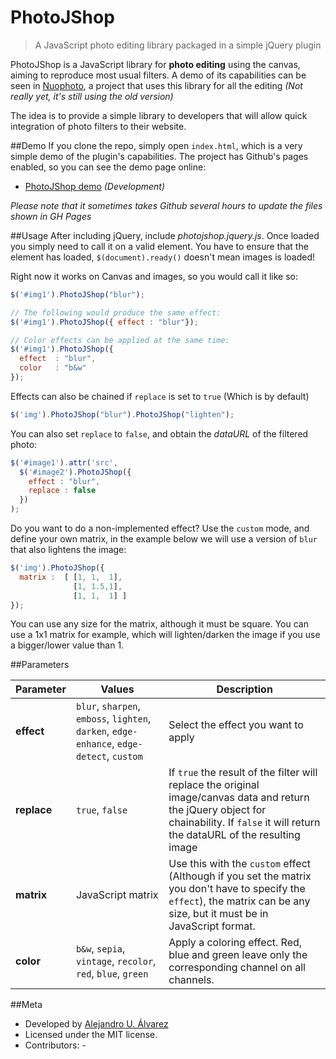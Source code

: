 PhotoJShop
==========

> A JavaScript photo editing library packaged in a simple jQuery plugin

PhotoJShop is a JavaScript library for **photo editing** using the canvas, aiming to reproduce most usual filters.
A demo of its capabilities can be seen in [Nuophoto](https://github.com/aurbano/nuophoto), a project that uses this library for all the editing *(Not really yet, it's still using the old version)*

The idea is to provide a simple library to developers that will allow quick integration of photo filters to their website.

##Demo
If you clone the repo, simply open `index.html`, which is a very simple demo of the plugin's capabilities.
The project has Github's pages enabled, so you can see the demo page online:

* [PhotoJShop demo](http://github.urbanoalvarez.es/PhotoJShop/) *(Development)*

*Please note that it sometimes takes Github several hours to update the files shown in GH Pages*

##Usage
After including jQuery, include *photojshop.jquery.js*. Once loaded you simply need to call it on a valid element. You have to ensure that the element has loaded, `$(document).ready()` doesn't mean images is loaded!

Right now it works on Canvas and images, so you would call it like so:

```javascript
$('#img1').PhotoJShop("blur");

// The following would produce the same effect:
$('#img1').PhotoJShop({ effect : "blur"});

// Color effects can be applied at the same time:
$('#img1').PhotoJShop({
  effect  : "blur",
  color   : "b&w"
});
```

Effects can also be chained if `replace` is set to `true` (Which is by default)

```javascript
$('img').PhotoJShop("blur").PhotoJShop("lighten");
```

You can also set `replace` to `false`, and obtain the _dataURL_ of the filtered photo:

```javascript
$('#image1').attr('src',
  $('#image2').PhotoJShop({
    effect : "blur",
    replace : false
  })
);
```
Do you want to do a non-implemented effect? Use the `custom` mode, and define your own matrix, in the example below we will use a version of `blur` that also lightens the image:
```javascript
$('img').PhotoJShop({
  matrix :  [ [1, 1,  1],
              [1, 1.5,1],
              [1, 1,  1] ]
});
```
You can use any size for the matrix, although it must be square. You can use a 1x1 matrix for example, which will lighten/darken the image if you use a bigger/lower value than 1.

##Parameters

| Parameter | Values | Description|
|--------|-------------|----------|
|**effect**|`blur`, `sharpen`, `emboss`, `lighten`, `darken`, `edge-enhance`, `edge-detect`, `custom` | Select the effect you want to apply|
|**replace**|`true`, `false`| If `true` the result of the filter will replace the original image/canvas data and return the jQuery object for chainability. If `false` it will return the dataURL of the resulting image|
|**matrix**|JavaScript matrix| Use this with the `custom` effect (Although if you set the matrix you don't have to specify the `effect`), the matrix can be any size, but it must be in JavaScript format.|
|**color**|`b&w`, `sepia`, `vintage`, `recolor`, `red`, `blue`, `green`| Apply a coloring effect. Red, blue and green leave only the corresponding channel on all channels.|

##Meta

- Developed by [Alejandro U. Álvarez](http://urbanoalvarez.es)
- Licensed under the MIT license.
- Contributors: -
